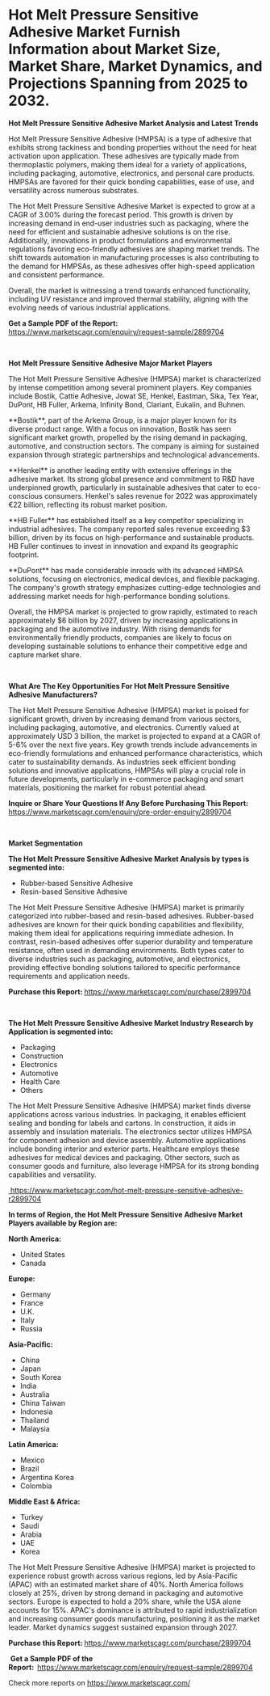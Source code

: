 <p><h1>Hot Melt Pressure Sensitive Adhesive Market Furnish Information about Market Size, Market Share, Market Dynamics, and Projections Spanning from 2025 to 2032.</h1></p><p><strong>Hot Melt Pressure Sensitive Adhesive Market Analysis and Latest Trends</strong></p>
<p><p>Hot Melt Pressure Sensitive Adhesive (HMPSA) is a type of adhesive that exhibits strong tackiness and bonding properties without the need for heat activation upon application. These adhesives are typically made from thermoplastic polymers, making them ideal for a variety of applications, including packaging, automotive, electronics, and personal care products. HMPSAs are favored for their quick bonding capabilities, ease of use, and versatility across numerous substrates.</p><p>The Hot Melt Pressure Sensitive Adhesive Market is expected to grow at a CAGR of 3.00% during the forecast period. This growth is driven by increasing demand in end-user industries such as packaging, where the need for efficient and sustainable adhesive solutions is on the rise. Additionally, innovations in product formulations and environmental regulations favoring eco-friendly adhesives are shaping market trends. The shift towards automation in manufacturing processes is also contributing to the demand for HMPSAs, as these adhesives offer high-speed application and consistent performance. </p><p>Overall, the market is witnessing a trend towards enhanced functionality, including UV resistance and improved thermal stability, aligning with the evolving needs of various industrial applications.</p></p>
<p><strong>Get a Sample PDF of the Report:&nbsp;</strong> <a href="https://www.marketscagr.com/enquiry/request-sample/2899704?utm_campaign=3509&utm_medium=2&utm_source=Github&utm_content=ia&utm_term=16032025&utm_id=hot-melt-pressure-sensitive-adhesive">https://www.marketscagr.com/enquiry/request-sample/2899704</a></p>
<p>&nbsp;</p>
<p><strong>Hot Melt Pressure Sensitive Adhesive Major Market Players</strong></p>
<p><p>The Hot Melt Pressure Sensitive Adhesive (HMPSA) market is characterized by intense competition among several prominent players. Key companies include Bostik, Cattie Adhesive, Jowat SE, Henkel, Eastman, Sika, Tex Year, DuPont, HB Fuller, Arkema, Infinity Bond, Clariant, Eukalin, and Buhnen.</p><p>**Bostik**, part of the Arkema Group, is a major player known for its diverse product range. With a focus on innovation, Bostik has seen significant market growth, propelled by the rising demand in packaging, automotive, and construction sectors. The company is aiming for sustained expansion through strategic partnerships and technological advancements.</p><p>**Henkel** is another leading entity with extensive offerings in the adhesive market. Its strong global presence and commitment to R&D have underpinned growth, particularly in sustainable adhesives that cater to eco-conscious consumers. Henkel's sales revenue for 2022 was approximately €22 billion, reflecting its robust market position.</p><p>**HB Fuller** has established itself as a key competitor specializing in industrial adhesives. The company reported sales revenue exceeding $3 billion, driven by its focus on high-performance and sustainable products. HB Fuller continues to invest in innovation and expand its geographic footprint.</p><p>**DuPont** has made considerable inroads with its advanced HMPSA solutions, focusing on electronics, medical devices, and flexible packaging. The company's growth strategy emphasizes cutting-edge technologies and addressing market needs for high-performance bonding solutions.</p><p>Overall, the HMPSA market is projected to grow rapidly, estimated to reach approximately $6 billion by 2027, driven by increasing applications in packaging and the automotive industry. With rising demands for environmentally friendly products, companies are likely to focus on developing sustainable solutions to enhance their competitive edge and capture market share.</p></p>
<p>&nbsp;</p>
<p><strong>What Are The Key Opportunities For Hot Melt Pressure Sensitive Adhesive Manufacturers?</strong></p>
<p><p>The Hot Melt Pressure Sensitive Adhesive (HMPSA) market is poised for significant growth, driven by increasing demand from various sectors, including packaging, automotive, and electronics. Currently valued at approximately USD 3 billion, the market is projected to expand at a CAGR of 5-6% over the next five years. Key growth trends include advancements in eco-friendly formulations and enhanced performance characteristics, which cater to sustainability demands. As industries seek efficient bonding solutions and innovative applications, HMPSAs will play a crucial role in future developments, particularly in e-commerce packaging and smart materials, positioning the market for robust potential ahead.</p></p>
<p><strong>Inquire or Share Your Questions If Any Before Purchasing This Report:</strong> <a href="https://www.marketscagr.com/enquiry/pre-order-enquiry/2899704?utm_campaign=3509&utm_medium=2&utm_source=Github&utm_content=ia&utm_term=16032025&utm_id=hot-melt-pressure-sensitive-adhesive">https://www.marketscagr.com/enquiry/pre-order-enquiry/2899704</a></p>
<p>&nbsp;</p>
<p><strong>Market Segmentation</strong></p>
<p><strong>The Hot Melt Pressure Sensitive Adhesive Market Analysis by types is segmented into:</strong></p>
<p><ul><li>Rubber-based Sensitive Adhesive</li><li>Resin-based Sensitive Adhesive</li></ul></p>
<p><p>The Hot Melt Pressure Sensitive Adhesive (HMPSA) market is primarily categorized into rubber-based and resin-based adhesives. Rubber-based adhesives are known for their quick bonding capabilities and flexibility, making them ideal for applications requiring immediate adhesion. In contrast, resin-based adhesives offer superior durability and temperature resistance, often used in demanding environments. Both types cater to diverse industries such as packaging, automotive, and electronics, providing effective bonding solutions tailored to specific performance requirements and application needs.</p></p>
<p><strong>Purchase this Report:&nbsp;</strong><a href="https://www.marketscagr.com/purchase/2899704?utm_campaign=3509&utm_medium=2&utm_source=Github&utm_content=ia&utm_term=16032025&utm_id=hot-melt-pressure-sensitive-adhesive">https://www.marketscagr.com/purchase/2899704</a></p>
<p>&nbsp;</p>
<p><strong>The Hot Melt Pressure Sensitive Adhesive Market Industry Research by Application is segmented into:</strong></p>
<p><ul><li>Packaging</li><li>Construction</li><li>Electronics</li><li>Automotive</li><li>Health Care</li><li>Others</li></ul></p>
<p><p>The Hot Melt Pressure Sensitive Adhesive (HMPSA) market finds diverse applications across various industries. In packaging, it enables efficient sealing and bonding for labels and cartons. In construction, it aids in assembly and insulation materials. The electronics sector utilizes HMPSA for component adhesion and device assembly. Automotive applications include bonding interior and exterior parts. Healthcare employs these adhesives for medical devices and packaging. Other sectors, such as consumer goods and furniture, also leverage HMPSA for its strong bonding capabilities and versatility.</p></p>
<p><a href="https://www.marketscagr.com/hot-melt-pressure-sensitive-adhesive-r2899704?utm_campaign=3509&utm_medium=2&utm_source=Github&utm_content=ia&utm_term=16032025&utm_id=hot-melt-pressure-sensitive-adhesive">&nbsp;https://www.marketscagr.com/hot-melt-pressure-sensitive-adhesive-r2899704</a></p>
<p><strong>In terms of Region, the Hot Melt Pressure Sensitive Adhesive Market Players available by Region are:</strong></p>
<p>
    <p> <strong> North America: </strong>
        <ul>
            <li>United States</li>
            <li>Canada</li>
        </ul>
        </p> 
    <p> <strong> Europe: </strong>
        <ul>
            <li>Germany</li>
            <li>France</li>
            <li>U.K.</li>
            <li>Italy</li>
            <li>Russia</li>
        </ul>
        </p> 
    <p> <strong> Asia-Pacific: </strong>
        <ul>
            <li>China</li>
            <li>Japan</li>
            <li>South Korea</li>
            <li>India</li>
            <li>Australia</li>
            <li>China Taiwan</li>
            <li>Indonesia</li>
            <li>Thailand</li>
            <li>Malaysia</li>
        </ul>
        </p> 
    <p> <strong> Latin America: </strong>
        <ul>
            <li>Mexico</li>
            <li>Brazil</li>
            <li>Argentina Korea</li>
            <li>Colombia</li>
        </ul>
        </p> 
    <p> <strong> Middle East & Africa: </strong>
        <ul>
            <li>Turkey</li>
            <li>Saudi</li>
            <li>Arabia</li>
            <li>UAE</li>
            <li>Korea</li>
        </ul>
    </p>
    </p>
<p><p>The Hot Melt Pressure Sensitive Adhesive (HMPSA) market is projected to experience robust growth across various regions, led by Asia-Pacific (APAC) with an estimated market share of 40%. North America follows closely at 25%, driven by strong demand in packaging and automotive sectors. Europe is expected to hold a 20% share, while the USA alone accounts for 15%. APAC's dominance is attributed to rapid industrialization and increasing consumer goods manufacturing, positioning it as the market leader. Market dynamics suggest sustained expansion through 2027.</p></p>
<p><strong>Purchase this Report: </strong><a href="https://www.marketscagr.com/purchase/2899704?utm_campaign=3509&utm_medium=2&utm_source=Github&utm_content=ia&utm_term=16032025&utm_id=hot-melt-pressure-sensitive-adhesive">https://www.marketscagr.com/purchase/2899704</a></p>
<p>&nbsp;<strong>Get a Sample PDF of the Report:&nbsp;&nbsp;</strong><a href="https://www.marketscagr.com/enquiry/request-sample/2899704?utm_campaign=3509&utm_medium=2&utm_source=Github&utm_content=ia&utm_term=16032025&utm_id=hot-melt-pressure-sensitive-adhesive">https://www.marketscagr.com/enquiry/request-sample/2899704</a></p>
<p><strong></strong></p>
<p>Check more reports on <a href="https://www.marketscagr.com/?utm_campaign=3509&utm_medium=2&utm_source=Github&utm_content=ia&utm_term=16032025&utm_id=hot-melt-pressure-sensitive-adhesive">https://www.marketscagr.com/</a></p>